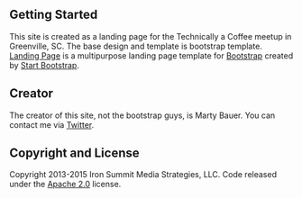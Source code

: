 ## Getting Started

This site is created as a landing page for the Technically a Coffee meetup in Greenville, SC.
The base design and template is bootstrap template. [Landing Page](http://startbootstrap.com/template-overviews/landing-page/) is a multipurpose landing page template for [Bootstrap](http://getbootstrap.com/) created by [Start Bootstrap](http://startbootstrap.com/).

## Creator

The creator of this site, not the bootstrap guys, is Marty Bauer. You can contact me via [Twitter](https://www.twitter.com/bauermarty). 

## Copyright and License

Copyright 2013-2015 Iron Summit Media Strategies, LLC. Code released under the [Apache 2.0](https://github.com/IronSummitMedia/startbootstrap-landing-page/blob/gh-pages/LICENSE) license.